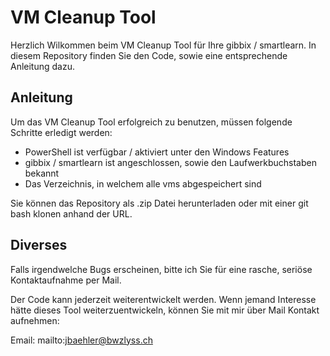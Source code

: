 # VM Cleanup Tool
Herzlich Wilkommen beim VM Cleanup Tool für Ihre gibbix / smartlearn. In diesem Repository finden Sie den Code, sowie eine entsprechende Anleitung dazu.

## Anleitung
Um das VM Cleanup Tool erfolgreich zu benutzen, müssen folgende Schritte erledigt werden:
 - PowerShell ist verfügbar / aktiviert unter den Windows Features
 - gibbix / smartlearn ist angeschlossen, sowie den Laufwerkbuchstaben bekannt
 - Das Verzeichnis, in welchem alle vms abgespeichert sind

Sie können das Repository als .zip Datei herunterladen oder mit einer git bash klonen anhand der URL.

## Diverses
Falls irgendwelche Bugs erscheinen, bitte ich Sie für eine rasche, seriöse Kontaktaufnahme per Mail.

Der Code kann jederzeit weiterentwickelt werden. Wenn jemand Interesse hätte dieses Tool weiterzuentwickeln, können Sie mit mir über Mail Kontakt aufnehmen:

Email: mailto:jbaehler@bwzlyss.ch
